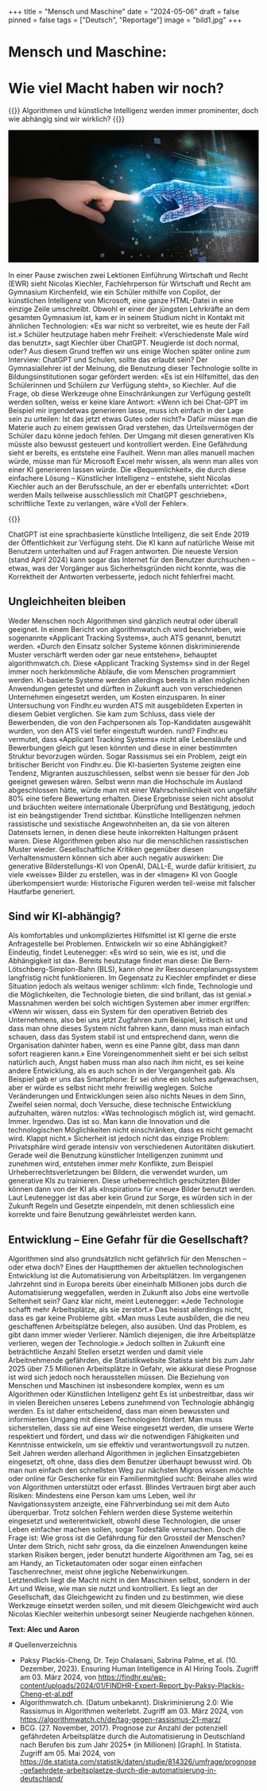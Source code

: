 +++
title = "Mensch und Maschine"
date = "2024-05-06"
draft = false
pinned = false
tags = ["Deutsch", "Reportage"]
image = "bild1.jpg"
+++
# Mensch und Maschine:

# Wie viel Macht haben wir noch?

{{<lead>}}
Algorithmen und künstliche Intelligenz werden immer prominenter, doch wie abhängig sind wir wirklich?
{{</lead>}} 

![Der Kontakt zwischen Mensch und Maschine wird immer häufiger und direkter.](bild1.jpg)

In einer Pause zwischen zwei Lektionen Einführung Wirtschaft und Recht (EWR) sieht Nicolas Kiechler, Fachlehrperson für Wirtschaft und Recht am Gymnasium Kirchenfeld, wie ein Schüler mithilfe von Copilot, der künstlichen Intelligenz von Microsoft, eine ganze HTML-Datei in eine einzige Zeile umschreibt. Obwohl er einer der jüngsten Lehrkräfte an dem gesamten Gymnasium ist, kam er in seinem Studium nicht in Kontakt mit ähnlichen Technologien: «Es war nicht so verbreitet, wie es heute der Fall ist.» Schüler heutzutage haben mehr Freiheit: «Verschiedenste Male wird das benutzt», sagt Kiechler über ChatGPT. Neugierde ist doch normal, oder? Aus diesem Grund treffen wir uns einige Wochen später online zum Interview: ChatGPT und Schulen, sollte das erlaubt sein? Der Gymnasiallehrer ist der Meinung, die Benutzung dieser Technologie sollte in Bildungsinstitutionen sogar gefördert werden: «Es ist ein Hilfsmittel, das den Schülerinnen und Schülern zur Verfügung steht», so Kiechler. Auf die Frage, ob diese Werkzeuge ohne Einschränkungen zur Verfügung gestellt werden sollten, weiss er keine klare Antwort: «Wenn ich bei Chat-GPT im Beispiel mir irgendetwas generieren lasse, muss ich einfach in der Lage sein zu urteilen: Ist das jetzt etwas Gutes oder nicht?» Dafür müsse man die Materie auch zu einem gewissen Grad verstehen, das Urteilsvermögen der Schüler dazu könne jedoch fehlen. Der Umgang mit diesen generativen KIs müsste also bewusst gesteuert und kontrolliert werden. Eine Gefährdung sieht er bereits, es entstehe eine Faulheit. Wenn man alles manuell machen würde, müsse man für Microsoft Excel mehr wissen, als wenn man alles von einer KI generieren lassen würde. Die «Bequemlichkeit», die durch diese einfachere Lösung – Künstlicher Intelligenz – entstehe, sieht Nicolas Kiechler auch an der Berufsschule, an der er ebenfalls unterrichtet: «Dort werden Mails teilweise ausschliesslich mit ChatGPT geschrieben», schriftliche Texte zu verlangen, wäre «Voll der Fehler».

{{<box>}}

ChatGPT ist eine sprachbasierte künstliche Intelligenz, die seit Ende 2019 der Öffentlichkeit zur Verfügung steht. Die KI kann auf natürliche Weise mit Benutzern unterhalten und auf Fragen antworten. Die neueste Version (stand April 2024) kann sogar das Internet für den Benutzer durchsuchen – etwas, was der Vorgänger aus Sicherheitsgründen nicht konnte, was die Korrektheit der Antworten verbesserte, jedoch nicht fehlerfrei macht. 

## Ungleichheiten bleiben

Weder Menschen noch Algorithmen sind gänzlich neutral oder überall geeignet. In einem Bericht von algorithmwatch.ch  wird beschrieben, wie sogenannte «Applicant Tracking Systems», auch ATS genannt, benutzt werden. «Durch den Einsatz solcher Systeme können diskriminierende Muster verschärft werden oder gar neue entstehen», behauptet algorithmwatch.ch. Diese «Applicant Tracking Systems» sind in der Regel immer noch herkömmliche Abläufe, die vom Menschen programmiert werden. KI-basierte Systeme werden allerdings bereits in allen möglichen Anwendungen getestet  und dürften in Zukunft auch von verschiedenen Unternehmen eingesetzt werden, um Kosten einzusparen. In einer Untersuchung von Findhr.eu wurden ATS mit ausgebildeten Experten in diesem Gebiet verglichen. Sie kam zum Schluss, dass viele der Bewerbenden, die von den Fachpersonen als Top-Kandidaten ausgewählt wurden, von den ATS viel tiefer eingestuft wurden. rund? Findhr.eu vermutet, dass «Applicant Tracking Systems» nicht alle Lebensläufe und Bewerbungen gleich gut lesen könnten und diese in einer bestimmten Struktur bevorzugen würden.
Sogar Rassismus sei ein Problem, zeigt ein britischer Bericht von Findhr.eu. Die KI-basierten Systeme zeigten eine Tendenz, Migranten auszuschliessen, selbst wenn sie besser für den Job geeignet gewesen wären. Selbst wenn man die Hochschule im Ausland abgeschlossen hätte, würde man mit einer Wahrscheinlichkeit von ungefähr 80% eine tiefere Bewertung erhalten. Diese Ergebnisse seien nicht absolut und bräuchten weitere internationale Überprüfung und Bestätigung, jedoch ist ein beängstigender Trend sichtbar. Künstliche Intelligenzen nehmen rassistische und sexistische Angewohnheiten an, da sie von älteren Datensets lernen, in denen diese heute inkorrekten Haltungen präsent waren. Diese Algorithmen geben also nur die menschlichen rassistischen Muster wieder.
Gesellschaftliche Kritiken gegenüber diesen Verhaltensmustern können sich aber auch negativ auswirken: Die generative Bilderstellungs-KI von OpenAI, DALL-E, wurde dafür kritisiert, zu viele «weisse» Bilder zu erstellen, was in der «Imagen» KI von Google überkompensiert wurde: Historische Figuren werden teil-weise mit falscher Hautfarbe generiert. 

## Sind wir KI-abhängig?

Als komfortables und unkompliziertes Hilfsmittel ist KI gerne die erste Anfragestelle bei Problemen. Entwickeln wir so eine Abhängigkeit? Eindeutig, findet Leutenegger: «Es wird so sein, wie es ist, und die Abhängigkeit ist da». Bereits heutzutage findet man diese: Die Bern-Lötschberg-Simplon-Bahn (BLS), kann ohne ihr Ressourcenplanungssystem langfristig nicht funktionieren. Im Gegensatz zu Kiechler  empfindet er diese Situation jedoch als weitaus weniger schlimm: «Ich finde, Technologie und die Möglichkeiten, die Technologie bieten, die sind brillant, das ist genial.» Massnahmen werden bei solch wichtigen Systemen aber immer ergriffen: «Wenn wir wissen, dass ein System für den operativen Betrieb des Unternehmens, also bei uns jetzt Zugfahren zum Beispiel, kritisch ist und dass man ohne dieses System nicht fahren kann, dann muss man einfach schauen, dass das System stabil ist und entsprechend dann, wenn die Organisation dahinter haben, wenn es eine Panne gibt, dass man dann sofort reagieren kann.» Eine Voreingenommenheit sieht er bei sich selbst natürlich auch, Angst haben muss man also nach ihm nicht, es sei keine andere Entwicklung, als es auch schon in der Vergangenheit gab. Als Beispiel gab er uns das Smartphone: Er sei ohne ein solches aufgewachsen, aber er würde es selbst nicht mehr freiwillig weglegen. Solche Veränderungen und Entwicklungen seien also nichts Neues in dem Sinn, Zweifel seien normal, doch Versuche, diese technische Entwicklung aufzuhalten, wären nutzlos: «Was technologisch möglich ist, wird gemacht. Immer. Irgendwo. Das ist so. Man kann die Innovation und die technologischen Möglichkeiten nicht einschränken, dass es nicht gemacht wird. Klappt nicht.» Sicherheit ist jedoch nicht das einzige Problem: Privatsphäre wird gerade intensiv von verschiedenen Autoritäten diskutiert. Gerade weil die Benutzung künstlicher Intelligenzen zunimmt und zunehmen wird, entstehen immer mehr Konflikte, zum Beispiel Urheberrechtsverletzungen bei Bildern, die verwendet wurden, um generative KIs zu trainieren. Diese urheberrechtlich geschützten Bilder können dann von der KI als «Inspiration» für «neue» Bilder benutzt werden. Laut Leutenegger ist das aber kein Grund zur Sorge, es würden sich in der Zukunft Regeln und Gesetzte einpendeln, mit denen schliesslich eine korrekte und faire Benutzung gewährleistet werden kann.

## Entwicklung – Eine Gefahr für die Gesellschaft?

Algorithmen sind also grundsätzlich nicht gefährlich für den Menschen – oder etwa doch? Eines der Hauptthemen der aktuellen technologischen Entwicklung ist die Automatisierung von Arbeitsplätzen. Im vergangenen Jahrzehnt sind in Europa bereits über eineinhalb Millionen jobs durch die Automatisierung weggefallen, werden in Zukunft also Jobs eine wertvolle Seltenheit sein? Ganz klar nicht, meint Leutenegger: «Jede Technologie schafft mehr Arbeitsplätze, als sie zerstört.» Das heisst allerdings nicht, dass es gar keine Probleme gibt. «Man muss Leute ausbilden, die die neu geschaffenen Arbeitsplätze belegen, also ausüben. Und das Problem, es gibt dann immer wieder Verlierer. Nämlich diejenigen, die ihre Arbeitsplätze verlieren, wegen der Technologie.» Jedoch sollten in Zukunft eine beträchtliche Anzahl Stellen ersetzt werden und damit viele Arbeitnehmende gefährden, die Statistikwebsite Statista sieht bis zum Jahr 2025 über 7.5 Millionen Arbeitsplätze in Gefahr, wie akkurat diese Prognose ist wird sich jedoch noch herausstellen müssen.
Die Beziehung von Menschen und Maschinen ist insbesondere komplex, wenn es um Algorithmen oder Künstlichen Intelligenz geht Es ist unbestreitbar, dass wir in vielen Bereichen unseres Lebens zunehmend von Technologie abhängig werden.
Es ist daher entscheidend, dass man einen bewussten und informierten Umgang mit diesen Technologien fördert. Man muss sicherstellen, dass sie auf eine Weise eingesetzt werden, die unsere Werte respektiert und fördert, und dass wir die notwendigen Fähigkeiten und Kenntnisse entwickeln, um sie effektiv und verantwortungsvoll zu nutzen. 
Seit Jahren werden allerhand Algorithmen in jeglichen Einsatzgebieten eingesetzt, oft ohne, dass dies dem Benutzer überhaupt bewusst wird. Ob man nun einfach den schnellsten Weg zur nächsten Migros wissen möchte oder online für Geschenke für ein Familienmitglied sucht: Beinahe alles wird von Algorithmen unterstützt oder erfasst. Blindes Vertrauen birgt aber auch Risiken: Mindestens eine Person kam ums Leben, weil ihr Navigationssystem anzeigte, eine Fährverbindung sei mit dem Auto überquerbar.
Trotz solchen Fehlern werden diese Systeme weiterhin eingesetzt und weiterentwickelt, obwohl diese Technologien, die unser Leben einfacher machen sollen, sogar Todesfälle verursachen. Doch die Frage ist: Wie gross ist die Gefährdung für den Grossteil der Menschen? Unter dem Strich, nicht sehr gross, da die einzelnen Anwendungen keine starken Risiken bergen, jeder benutzt hunderte Algorithmen am Tag, sei es am Handy, an Ticketautomaten oder sogar einen einfachen Taschenrechner, meist ohne jegliche Nebenwirkungen.\
Letztendlich liegt die Macht nicht in den Maschinen selbst, sondern in der Art und Weise, wie man  sie nutzt und kontrolliert. Es liegt an der Gesellschaft, das Gleichgewicht zu finden und zu bestimmen, wie diese Werkzeuge einsetzt werden sollen, und mit diesem Gleichgewicht wird auch Nicolas Kiechler weiterhin unbesorgt seiner Neugierde nachgehen können. 

**Text: Alec und Aaron**



\# Quellenverzeichnis


* Paksy Plackis-Cheng, Dr. Tejo Chalasani, Sabrina Palme, et al. (10. Dezember, 2023). Ensuring Human Intelligence in AI Hiring Tools. Zugriff am 03. März 2024, von 
  https://findhr.eu/wp-content/uploads/2024/01/FINDHR-Expert-Report_by-Paksy-Plackis-Cheng-et-al.pdf
* Algorithmwatch.ch. (Datum unbekannt). Diskriminierung 2.0: Wie Rassismus in Algorithmen weiterlebt. Zugriff am 03. März 2024, von 
  https://algorithmwatch.ch/de/tag-gegen-rassismus-21-marz/
* BCG. (27. November, 2017). Prognose zur Anzahl der potenziell gefährdeten Arbeitsplätze durch die Automatisierung in Deutschland nach Berufen bis zum Jahr 2025* (in Millionen) \[Graph]. In Statista. Zugriff am 05. Mai 2024, von https://de.statista.com/statistik/daten/studie/814326/umfrage/prognose-gefaehrdete-arbeitsplaetze-durch-die-automatisierung-in-deutschland/